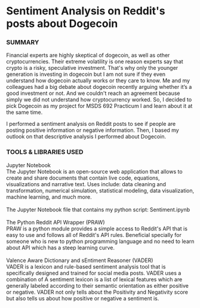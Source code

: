 <h1>Sentiment Analysis on Reddit's posts about Dogecoin</h1>

<h3>SUMMARY</h3>
Financial experts are highly skeptical of dogecoin, as well as other cryptocurrencies. Their extreme volatility is one reason experts say that crypto is a risky, speculative investment. That's why only the younger generation is investing in dogecoin but I am not sure if they even understand how dogecoin actually works or they care to know. Me and my colleagues had a big debate about dogecoin recently arguing whether it’s a good investment or not. And we couldn't reach an agreement because simply we did not understand how cryptocurrency worked. So, I decided to pick Dogecoin as my project for MSDS 692 Practicum I and learn about it at the same time.
<p> I performed a sentiment analysis on Reddit posts to see if people are posting positive information or negative information. Then, I based my outlook on that descriptive analysis I performed about Dogecoin. 

</p>
<h3>TOOLS & LIBRARIES USED</h3>
Jupyter Notebook</br>
The Jupyter Notebook is an open-source web application that allows to create and share documents that contain live code, equations, visualizations and narrative text. Uses include: data cleaning and transformation, numerical simulation, statistical modeling, data visualization, machine learning, and much more.</br></br>
The Jupyter Notebook file that contains my python script: Sentiment.ipynb</br></br>
The Python Reddit API Wrapper (PRAW)</br>
PRAW is a python module provides a simple access to Reddit's API that is easy to use and follows all of Reddit's API rules. Beneficial specially for someone who is new to python programming language and no need to learn about API which has a steep learning curve.</br></br>
Valence Aware Dictionary and sEntiment Reasoner (VADER)</br>
VADER is a lexicon and rule-based sentiment analysis tool that is specifically designed and trained for social media posts. VADER uses a combination of A sentiment lexicon is a list of lexical features which are generally labeled according to their semantic orientation as either positive or negative. VADER not only tells about the Positivity and Negativity score but also tells us about how positive or negative a sentiment is.</br></br>

